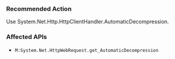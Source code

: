 ### Recommended Action
Use System.Net.Http.HttpClientHandler.AutomaticDecompression.

### Affected APIs
* `M:System.Net.HttpWebRequest.get_AutomaticDecompression`
